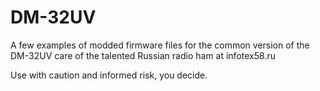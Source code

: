 # DM-32UV
A few examples of modded firmware files for the common version of the DM-32UV care of the talented Russian radio ham at infotex58.ru

Use with caution and informed risk, you decide.
